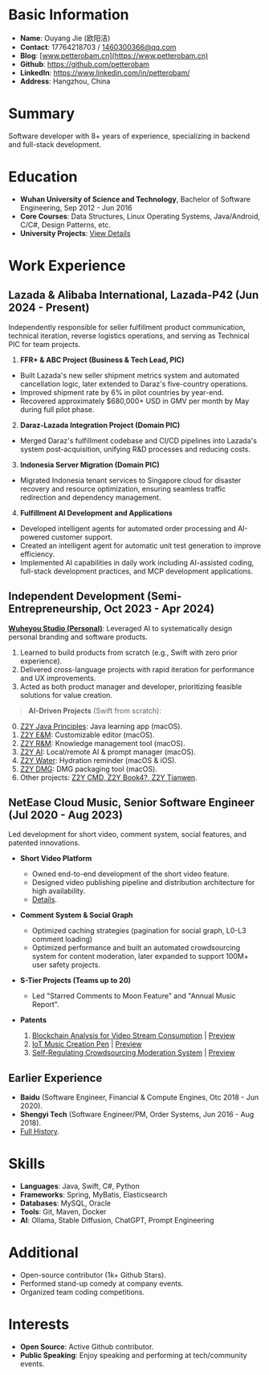 # Basic Information

- **Name**: Ouyang Jie (欧阳洁)  
- **Contact**: 17764218703 / 1460300366@qq.com  
- **Blog**: [www.petterobam.cn](https://www.petterobam.cn)  
- **Github**: <https://github.com/petterobam>  
- **LinkedIn**: <https://www.linkedin.com/in/petterobam/>  
- **Address**: Hangzhou, China  

# Summary  

Software developer with 8+ years of experience, specializing in backend and full-stack development.  

# Education  

- **Wuhan University of Science and Technology**, Bachelor of Software Engineering, Sep 2012 - Jun 2016  
- **Core Courses**: Data Structures, Linux Operating Systems, Java/Android, C/C#, Design Patterns, etc.  
- **University Projects**: [View Details](UNIVERSITY-RESUME-zh.md)  

# Work Experience  

## Lazada & Alibaba International, Lazada-P42 (Jun 2024 - Present)  

Independently responsible for seller fulfillment product communication, technical iteration, reverse logistics operations, and serving as Technical PIC for team projects.  

1. **FFR+ & ABC Project (Business & Tech Lead, PIC)**  
  - Built Lazada's new seller shipment metrics system and automated cancellation logic, later extended to Daraz's five-country operations.  
  - Improved shipment rate by 6% in pilot countries by year-end.
  - Recovered approximately $680,000+ USD in GMV per month by May during full pilot phase.
2. **Daraz-Lazada Integration Project (Domain PIC)**  
  - Merged Daraz's fulfillment codebase and CI/CD pipelines into Lazada's system post-acquisition, unifying R&D processes and reducing costs.  
3. **Indonesia Server Migration (Domain PIC)**  
  - Migrated Indonesia tenant services to Singapore cloud for disaster recovery and resource optimization, ensuring seamless traffic redirection and dependency management.  
4. **Fulfillment AI Development and Applications**  
  - Developed intelligent agents for automated order processing and AI-powered customer support.
  - Created an intelligent agent for automatic unit test generation to improve efficiency.
  - Implemented AI capabilities in daily work including AI-assisted coding, full-stack development practices, and MCP development applications.

## Independent Development (Semi-Entrepreneurship, Oct 2023 - Apr 2024)  

**[Wuheyou Studio (Personal)](https://github.com/zero2you4tech)**: Leveraged AI to systematically design personal branding and software products.  

1. Learned to build products from scratch (e.g., Swift with zero prior experience).  
2. Delivered cross-language projects with rapid iteration for performance and UX improvements.  
3. Acted as both product manager and developer, prioritizing feasible solutions for value creation.  

> **AI-Driven Projects** (Swift from scratch):  
0. [Z2Y Java Principles](https://apps.apple.com/cn/app/z2y-java-%E5%8E%9F%E7%90%86/id6504158005): Java learning app (macOS).  
1. [Z2Y E&M](https://github.com/petterobam/Z2y-Product/releases): Customizable editor (macOS).  
2. [Z2Y R&M](https://apps.apple.com/cn/app/z2y-reader-manager/id6478165076): Knowledge management tool (macOS).  
3. [Z2Y AI](https://apps.apple.com/cn/app/z2y-ai-manager/id6479319882): Local/remote AI & prompt manager (macOS).  
4. [Z2Y Water](https://apps.apple.com/cn/app/z2y-%E8%AF%B7%E5%96%9D%E6%B0%B4/id6479874840): Hydration reminder (macOS & iOS).  
5. [Z2Y DMG](https://github.com/zero2you4tech/Z2Y-DMG): DMG packaging tool (macOS).  
6. Other projects: [Z2Y CMD, Z2Y Book4?, Z2Y Tianwen](https://github.com/zero2you4tech).  

## NetEase Cloud Music, Senior Software Engineer (Jul 2020 - Aug 2023)  

Led development for short video, comment system, social features, and patented innovations.  

- **Short Video Platform**  
  - Owned end-to-end development of the short video feature.  
  - Designed video publishing pipeline and distribution architecture for high availability.  
  - [Details](https://www.petterobam.cn/blog/2021/01/01/video-ddd-think/).  

- **Comment System & Social Graph**  
  - Optimized caching strategies (pagination for social graph, L0-L3 comment loading)  
  - Optimized performance and built an automated crowdsourcing system for content moderation, later expanded to support 100M+ user safety projects.  

- **S-Tier Projects (Teams up to 20)**  
  - Led "Starred Comments to Moon Feature" and "Annual Music Report".  

- **Patents**  
  1. [Blockchain Analysis for Video Stream Consumption](https://www.petterobam.cn/blog/2021/05/24/patent/) | [Preview](file/patent-1.png)  
  2. [IoT Music Creation Pen](https://www.petterobam.cn/blog/2022/10/27/patent-1/) | [Preview](file/patent-2.png)  
  3. [Self-Regulating Crowdsourcing Moderation System](https://www.petterobam.cn/blog/2022/11/28/patent-2/) | [Preview](file/patent-3.png)  

## Earlier Experience  

- **Baidu** (Software Engineer, Financial & Compute Engines, Otc 2018 - Jun 2020).  
- **Shengyi Tech** (Software Engineer/PM, Order Systems, Jun 2016 - Aug 2018).  
- [Full History](RESUME-P1-zh.md).  

# Skills  

- **Languages**: Java, Swift, C#, Python  
- **Frameworks**: Spring, MyBatis, Elasticsearch  
- **Databases**: MySQL, Oracle  
- **Tools**: Git, Maven, Docker  
- **AI**: Ollama, Stable Diffusion, ChatGPT, Prompt Engineering  

# Additional  

- Open-source contributor (1k+ Github Stars).  
- Performed stand-up comedy at company events.  
- Organized team coding competitions.  

# Interests  

- **Open Source**: Active Github contributor.  
- **Public Speaking**: Enjoy speaking and performing at tech/community events.